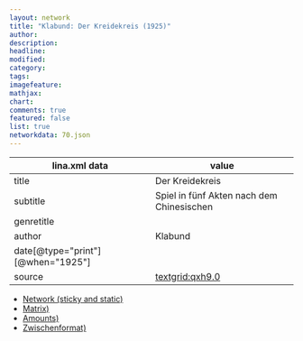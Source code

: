 ```yaml
---
layout: network
title: "Klabund: Der Kreidekreis (1925)"
author:
description:
headline:
modified:
category:
tags:
imagefeature: 
mathjax: 
chart: 
comments: true
featured: false
list: true
networkdata: 70.json
---
```

lina.xml data  | value
------------- | -------------
title|Der Kreidekreis
subtitle|Spiel in fünf Akten nach dem Chinesischen
genretitle|
author|Klabund
date[@type="print"][@when="1925"]|
source|[textgrid:qxh9.0](https://textgridlab.org/1.0/tgcrud-public/rest/textgrid:qxh9.0/data)



* [Network (sticky and static)](/linas/network70)
* [Matrix)](/linas/matrix70)
* [Amounts)](/linas/amount70)
* [Zwischenformat)](/linas/lina70 )
